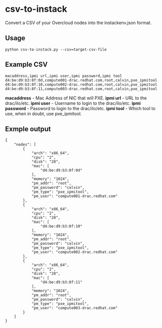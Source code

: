 # csv-to-instack
Convert a CSV of your Overcloud nodes into the instackenv.json format.

## Usage
```
python csv-to-instack.py --csv=target-csv-file
```

## Example CSV
```
macaddress,ipmi url,ipmi user,ipmi password,ipmi tool
d4:be:d9:b3:8f:0d,compute001-drac.redhat.com,root,calvin,pxe_ipmitool
d4:be:d9:b3:8f:10,compute002-drac.redhat.com,root,calvin,pxe_ipmitool
d4:be:d9:b3:8f:11,compute003-drac.redhat.com,root,calvin,pxe_ipmitool
```

**macaddress** - Mac Address of NIC that will PXE.
**ipmi url** - URL to the drac/ilo/etc.
**ipmi user** - Username to login to the drac/ilo/etc.
**ipmi password** - Password to login to the drac/ilo/etc.
**ipmi tool** - Which tool to use, when in doubt, use pxe_ipmitool.

## Exmple output
```
{
    "nodes": [
        {
            "arch": "x86_64", 
            "cpu": "2", 
            "disk": "20", 
            "mac": [
                "d4:be:d9:b3:8f:0d"
            ], 
            "memory": "1024", 
            "pm_addr": "root", 
            "pm_password": "calvin", 
            "pm_type": "pxe_ipmitool", 
            "pm_user": "compute001-drac.redhat.com"
        }, 
        {
            "arch": "x86_64", 
            "cpu": "2", 
            "disk": "20", 
            "mac": [
                "d4:be:d9:b3:8f:10"
            ], 
            "memory": "1024", 
            "pm_addr": "root", 
            "pm_password": "calvin", 
            "pm_type": "pxe_ipmitool", 
            "pm_user": "compute002-drac.redhat.com"
        }, 
        {
            "arch": "x86_64", 
            "cpu": "2", 
            "disk": "20", 
            "mac": [
                "d4:be:d9:b3:8f:11"
            ], 
            "memory": "1024", 
            "pm_addr": "root", 
            "pm_password": "calvin", 
            "pm_type": "pxe_ipmitool", 
            "pm_user": "compute003-drac.redhat.com"
        }
    ]
}
```
